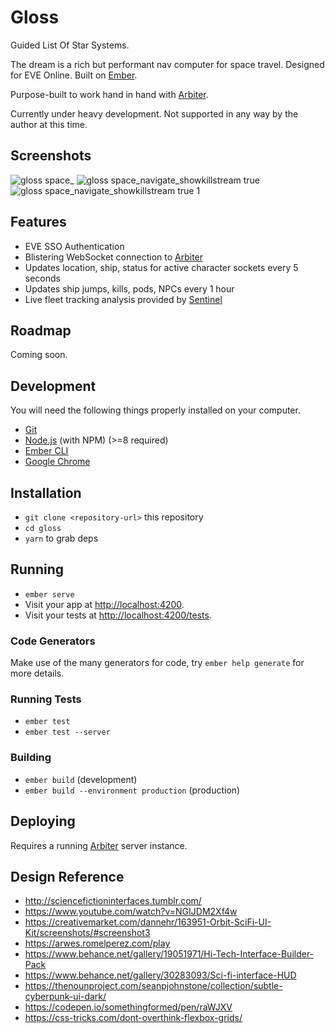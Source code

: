 # Gloss
Guided List Of Star Systems.

The dream is a rich but performant nav computer for space travel. Designed for EVE Online. Built on [Ember](http://emberjs.com).

Purpose-built to work hand in hand with [Arbiter](https://github.com/dougestey/arbiter).

Currently under heavy development. Not supported in any way by the author at this time.

## Screenshots ##
![gloss space_](https://user-images.githubusercontent.com/680366/39587843-805b8386-4ec8-11e8-8e78-cb612430ec6c.png)
![gloss space_navigate_showkillstream true](https://user-images.githubusercontent.com/680366/39587862-887c6ddc-4ec8-11e8-94ab-0bff800a0d66.png)
![gloss space_navigate_showkillstream true 1](https://user-images.githubusercontent.com/680366/39587847-829a81b0-4ec8-11e8-92d5-cf661bd47f85.png)


## Features ##
- EVE SSO Authentication
- Blistering WebSocket connection to [Arbiter](https://github.com/dougestey/arbiter)
- Updates location, ship, status for active character sockets every 5 seconds
- Updates ship jumps, kills, pods, NPCs every 1 hour
- Live fleet tracking analysis provided by [Sentinel](https://github.com/dougestey/sentinel)

## Roadmap
Coming soon.

## Development

You will need the following things properly installed on your computer.

* [Git](https://git-scm.com/)
* [Node.js](https://nodejs.org/) (with NPM) (>=8 required)
* [Ember CLI](https://ember-cli.com/)
* [Google Chrome](https://google.com/chrome/)

## Installation

* `git clone <repository-url>` this repository
* `cd gloss`
* `yarn` to grab deps

## Running

* `ember serve`
* Visit your app at [http://localhost:4200](http://localhost:4200).
* Visit your tests at [http://localhost:4200/tests](http://localhost:4200/tests).

### Code Generators

Make use of the many generators for code, try `ember help generate` for more details.

### Running Tests

* `ember test`
* `ember test --server`

### Building

* `ember build` (development)
* `ember build --environment production` (production)

## Deploying

Requires a running [Arbiter](https://github.com/dougestey/arbiter) server instance.

## Design Reference
- http://sciencefictioninterfaces.tumblr.com/
- https://www.youtube.com/watch?v=NGIJDM2Xf4w
- https://creativemarket.com/dannehr/163951-Orbit-SciFi-UI-Kit/screenshots/#screenshot3
- https://arwes.romelperez.com/play
- https://www.behance.net/gallery/19051971/Hi-Tech-Interface-Builder-Pack
- https://www.behance.net/gallery/30283093/Sci-fi-interface-HUD
- https://thenounproject.com/seanpjohnstone/collection/subtle-cyberpunk-ui-dark/
- https://codepen.io/somethingformed/pen/raWJXV
- https://css-tricks.com/dont-overthink-flexbox-grids/
